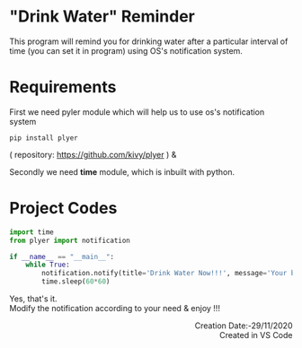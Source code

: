 # "Drink Water" Reminder
This program will remind you for drinking water after a particular interval of time (you can set it in program) using OS's notification system.

# Requirements
First we need pyler module which will help us to use os's notification system
```
pip install plyer
```
( repository: https://github.com/kivy/plyer ) &  
  
Secondly we need **time** module, which is inbuilt with python.

# Project Codes
```python
import time
from plyer import notification

if __name__ == "__main__":
    while True:
        notification.notify(title='Drink Water Now!!!', message='Your body is composed of about 60% water. The functions of these bodily fluids include digestion, absorption, circulation, creation of saliva, transportation of nutrients, and maintenance of body temperature.',  app_icon="your_notification_icon_image.ico", timeout=8)
        time.sleep(60*60)
```
Yes, that's it.  
Modify the notification according to your need & enjoy !!!

<div dir="rtl">
Creation Date:-29/11/2020 <br>
Created in VS Code
<div/>
